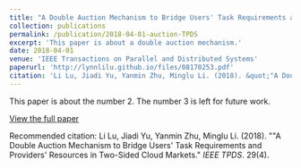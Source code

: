 ```yaml
---
title: "A Double Auction Mechanism to Bridge Users' Task Requirements and Providers' Resources in Two-Sided Cloud Markets"
collection: publications
permalink: /publication/2018-04-01-auction-TPDS
excerpt: 'This paper is about a double auction mechanism.'
date: 2018-04-01
venue: 'IEEE Transactions on Parallel and Distributed Systems'
paperurl: 'http://lynnlilu.github.io/files/08170253.pdf'
citation: 'Li Lu, Jiadi Yu, Yanmin Zhu, Minglu Li. (2018). &quot;"A Double Auction Mechanism to Bridge Users' Task Requirements and Providers' Resources in Two-Sided Cloud Markets.&quot; <i>IEEE TPDS</i>. 29(4).'
---
```

This paper is about the number 2. The number 3 is left for future work.

[View the full paper](http://lynnlilu.github.io/files/08170253.pdf)

Recommended citation: Li Lu, Jiadi Yu, Yanmin Zhu, Minglu Li. (2018). ""A Double Auction Mechanism to Bridge Users' Task Requirements and Providers' Resources in Two-Sided Cloud Markets." <i>IEEE TPDS</i>. 29(4).
